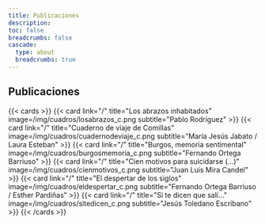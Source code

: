 ```yaml
---
title: Publicaciones
description:
toc: false
breadcrumbs: false
cascade:
  type: about
  breadcrumbs: true
---
```


## Publicaciones

{{< cards >}}
  {{< card link="/" title="Los abrazos inhabitados" image=/img/cuadros/losabrazos_c.png subtitle="Pablo Rodríguez" >}}
  {{< card link="/" title="Cuaderno de viaje de Comillas" image=/img/cuadros/cuadernodeviaje_c.png subtitle="María Jesús Jabato / Laura Esteban" >}}
  {{< card link="/" title="Burgos, memoria sentimental" image=/img/cuadros/burgosmemoria_c.png subtitle="Fernando Ortega Barriuso" >}}
  {{< card link="/" title="Cien motivos para suicidarse (...)" image=/img/cuadros/cienmotivos_c.png subtitle="Juan Luis Mira Candel" >}}
  {{< card link="/" title="El despertar de los siglos" image=/img/cuadros/eldespertar_c.png subtitle="Fernando Ortega Barriuso / Esther Pardiñas" >}}
  {{< card link="/" title="Si te dicen que salí..." image=/img/cuadros/sitedicen_c.png subtitle="Jesús Toledano Escribano" >}}
{{< /cards >}}